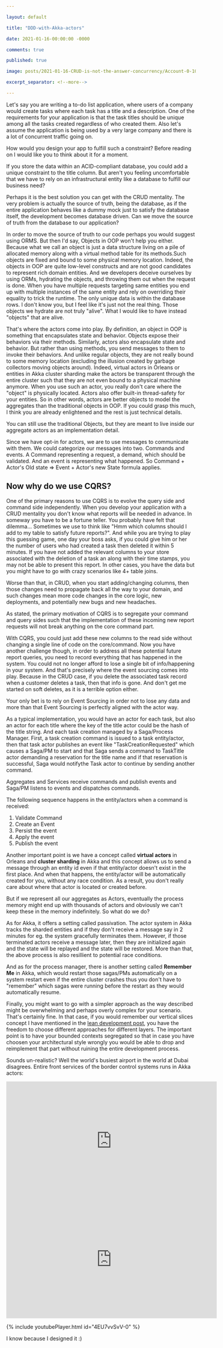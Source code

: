 ```yaml
---

layout: default

title: "DDD-with-Akka-actors"

date: 2021-01-16-00:00:00 -0000

comments: true

published: true

image: posts/2021-01-16-CRUD-is-not-the-answer-concurrency/Account-0-100.png

excerpt_separator: <!--more-->

---
```


Let's say you are writing a to-do list application, where users of a company would create tasks where each task has a title and a description. One of the requirements for your application is that the task titles should be unique among all the tasks created regardless of who created them. Also let's assume the application is being used by a very large company and there is a lot of concurrent traffic going on. 

How would you design your app to fulfill such a constraint? Before reading on I would like you to think about it for a moment. 

If you store the data within an ACID-compliant database, you could add a unique constraint to the title column. But aren't you feeling uncomfortable that we have to rely on an infrastructural entity like a database to fulfill our business need?

Perhaps it is the best solution you can get with the CRUD mentality. The very problem is actually the source of truth, being the database,
as if the entire application behaves like a dummy mock just to satisfy the database itself, the development becomes database driven. Can we move the source of truth from the database to our application?

In order to move the source of truth to our code perhaps you would suggest using ORMS. But then I'd say, Objects in OOP won't help you either. Because what we call an object is just a data structure living on a pile of allocated memory along with a virtual method table for its methods.Such objects are fixed and bound to some physical memory location. Indeed, the objects in OOP are quite low-level constructs and are not good candidates to represent rich domain entities.
And we developers deceive ourselves by using ORMs, hydrating the objects, and throwing them out when the request is done. When you have multiple requests targeting same entities you end up with multiple instances of the same entity and rely on overriding their equality to trick the runtime. The only unique data is within the database rows.  I don't know you, but I feel like it's just not the real thing. Those objects we hydrate are not truly "alive". What I would like to have instead "objects" that are alive.

That's where the actors come into play. By definition, an object in OOP is something that encapsulates state and behavior. Objects expose their behaviors via their methods. Similarly, actors also encapsulate state and behavior. But rather than using methods, you send messages to them to invoke their behaviors.
And unlike regular objects, they are not really bound to some memory location (excluding the illusion created by garbage collectors moving objects around). Indeed, virtual actors in Orleans or entities in Akka cluster sharding make the actors be transparent through the entire cluster such that they are not even bound to a physical machine anymore. When you use such an actor, you really don't care where the "object" is physically located. Actors also offer built-in thread-safety for your entities. So in other words, actors are better objects to model the aggregates than the traditional objects in OOP. If you could grasp this much, I think you are already enlightened and the rest is just technical details.

You can still use the traditional Objects, but they are meant to live inside our aggregate actors as an implementation detail.


Since we have opt-in for actors, we are to use messages to communicate with them. We could categorize our messages into two. Commands and events.
A Command representing a request, a demand, which should be validated. And an event is representing what happened.
So Command + Actor's Old state => Event + Actor's new State formula applies.

## Now why do we use CQRS?

One of the primary reasons to use CQRS is to evolve the query side and command side independently. When you develop your application with a CRUD mentality you don't know what reports will be needed in advance. In someway you have to be a fortune teller.
You probably have felt that dilemma... Sometimes we use to think like "Hmm which columns should I add to my table to satisfy future reports?". And while you are trying to play this guessing game, one day your boss asks, if you could give him or her the number of users who had created a task then deleted it within 5 minutes. If you have not added the relevant columns to your store associated with the deletion of a task an along with their time stamps, you may not be able to present this report. In other cases, you have the data but you might have to go with crazy scenarios like 4+ table joins.

Worse than that, in CRUD, when you start adding/changing columns, then those changes need to propagate back all the way to your domain, and such changes mean more code changes in the core logic, new deployments, and potentially new bugs and new headaches.

As stated, the primary motivation of CQRS is to segregate your command and query sides such that the implementation of these incoming new report requests will not break anything on the core command part.

With CQRS, you could just add these new columns to the read side without changing a single line of code on the core/command.
Now you have another challenge though, in order to address all these potential future report queries, you need to record everything that has happened in the system.
You could not no longer afford to lose a single bit of info/happening in your system.
And that's precisely where the event sourcing comes into play.
Because in the CRUD case, if you delete the associated task record when a customer deletes a task, then that info is gone. And don't get me started on soft deletes, as it is a terrible option either.

Your only bet is to rely on Event Sourcing in order not to lose any data and more than that Event Sourcing is perfectly aligned with the actor way.

As a typical implementation, you would have an actor for each task, but also an actor for each title where the key of the title actor could be the hash of the title string. And each task creation managed by a Saga/Process Manager. First, a task creation command is issued to a task entity/actor, then that task actor publishes an event like "TaskCreationRequested" which causes a Saga/PM to start and that Saga sends a command to TaskTitle actor demanding a reservation for the title name and if that reservation is successful, Saga would notifythe Task actor to continue by sending another command.

Aggregates and Services receive commands and publish events and Saga/PM listens to events and dispatches commands.

The following sequence happens in the entity/actors when a command is received:

1. Validate Command
2. Create an Event
3. Persist the event
4. Apply the event
5. Publish the event

Another important point is we have a concept called **virtual actors** in Orleans and **cluster sharding** in Akka
and this concept allows us to send a message through an entity id even if that entity/actor doesn't exist in the first place. And when that happens, the entity/actor will be automatically created for you, without any race condition. As a result, you don't really care about where that actor is located or created before.

But if we represent all our aggregates as Actors, eventually the process memory might end up with thousands of actors and obviously we can't keep these in the memory indefinitely. So what do we do?

As for Akka, it offers a setting called passivation. The actor system in Akka tracks the sharded entities and if they don't receive a message say in 2 minutes for eg. the system gracefully terminates them. However, if those terminated actors receive a message later, then they are initialized again and the state will be  replayed and the state will be restored. More than that, the above process is also resillient to potential race conditions.

And as for the process manager, there is another setting called **Remember Me** in Akka, which would restart those sagas/PMs automatically on a system restart even if the entire cluster crashes thus you don't have to "remember" which sagas were running before the restart as they would automatically resume.

Finally, you might want to go with a simpler approach as the way described might be overwhelming and perhaps overly complex for your scenario. That's certainly fine. In that case, if you would remember our vertical slices concept I have mentioned in the [lean development post](https://onurgumus.github.io/2020/12/21/your-domain-driven-project-Lean-software-development.html), you have the freedom to choose different approaches for different layers. The important point is to have your bounded contexts segregated so that in case you have choosen your architectural style wrongly you would be able to drop and reimplement that part without 
ruining the entire development process.

Sounds un-realistic? Well the world's busiest airport in the world at Dubai disagrees. Entire front services of the border control systems runs in Akka actors:

<div>
<iframe width="560" height="315" src="https://www.youtube.com/embed/4yZX1DzLbqg" frameborder="0" allow="accelerometer; autoplay; clipboard-write; encrypted-media; gyroscope; picture-in-picture" allowfullscreen></iframe>
</div>

<iframe width="560" height="315" src="https://www.youtube.com/embed/dQw4w9WgXcQ" frameborder="0" allow="autoplay; encrypted-media" allowfullscreen></iframe>


{% include youtubePlayer.html id="4EU7vvSvV-0" %}

I know because I designed it :) 


